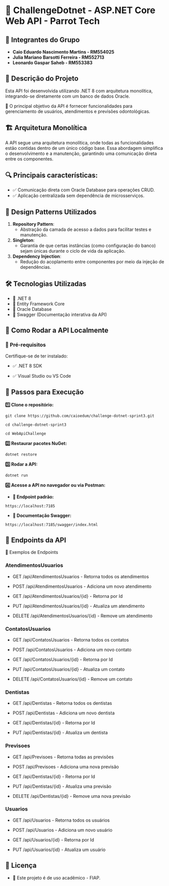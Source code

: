 # 🦷 ChallengeDotnet - ASP.NET Core Web API - Parrot Tech

## 👥 Integrantes do Grupo

- **Caio Eduardo Nascimento Martins - RM554025**
- **Julia Mariano Barsotti Ferreira - RM552713**
- **Leonardo Gaspar Saheb - RM553383**

## 📌 Descrição do Projeto

Esta API foi desenvolvida utilizando .NET 8 com arquitetura monolítica, integrando-se diretamente com um banco de dados Oracle.

🔹 O principal objetivo da API é fornecer funcionalidades para gerenciamento de usuários, atendimentos e previsões odontológicas.

## 🏗 Arquitetura Monolítica

A API segue uma arquitetura monolítica, onde todas as funcionalidades estão contidas dentro de um único código base. Essa abordagem simplifica o desenvolvimento e a manutenção, garantindo uma comunicação direta entre os componentes.

## 🔍 Principais características:

- ✅ Comunicação direta com Oracle Database para operações CRUD.
- ✅ Aplicação centralizada sem dependência de microsserviços.

## 🎨 Design Patterns Utilizados

1. **Repository Pattern**:
   - Abstração da camada de acesso a dados para facilitar testes e manutenção.
2. **Singleton**:
   - Garantia de que certas instâncias (como configuração do banco) sejam únicas durante o ciclo de vida da aplicação.
3. **Dependency Injection**:
   - Redução do acoplamento entre componentes por meio da injeção de dependências.

## 🛠 Tecnologias Utilizadas

- 🚀 .NET 8
- 💾 Entity Framework Core
- 🎯 Oracle Database
- 📜 Swagger (Documentação interativa da API)

## 🚀 Como Rodar a API Localmente

### 📌 Pré-requisitos

Certifique-se de ter instalado:

- ✅ .NET 8 SDK

- ✅ Visual Studio ou VS Code

## 📄 Passos para Execução

**1️⃣ Clone o repositório:**
```
git clone https://github.com/caioedum/challenge-dotnet-sprint3.git
```
```
cd challenge-dotnet-sprint3
```
```
cd WebApiChallenge
```
**2️⃣ Restaurar pacotes NuGet:**
```
dotnet restore
```
**3️⃣ Rodar a API:**
```
dotnet run
```
**4️⃣ Acesse a API no navegador ou via Postman:**

- **🔗 Endpoint padrão:**
```
https://localhost:7185
```
- **📜 Documentação Swagger:**
```
https://localhost:7185/swagger/index.html
```

## 📌 Endpoints da API

🔹 Exemplos de Endpoints

### AtendimentosUsuarios

- GET /api/AtendimentosUsuarios - Retorna todos os atendimentos

- POST /api/AtendimentosUsuarios - Adiciona um novo atendimento
  
- GET /api/AtendimentosUsuarios/{id} - Retorna por Id

- PUT /api/AtendimentosUsuarios/{id} - Atualiza um atendimento

- DELETE /api/AtendimentosUsuarios/{id} - Remove um atendimento

### ContatosUsuarios

- GET /api/ContatosUsuarios - Retorna todos os contatos

- POST /api/ContatosUsuarios - Adiciona um novo contato
  
- GET /api/ContatosUsuarios/{id} - Retorna por Id

- PUT /api/ContatosUsuarios/{id} - Atualiza um contato

- DELETE /api/ContatosUsuarios/{id} - Remove um contato

### Dentistas

- GET /api/Dentistas - Retorna todos os dentistas

- POST /api/Dentistas - Adiciona um novo dentista
  
- GET /api/Dentistas/{id} - Retorna por Id

- PUT /api/Dentistas/{id} - Atualiza um dentista

### Previsoes

- GET /api/Previsoes - Retorna todas as previsões

- POST /api/Previsoes - Adiciona uma nova previsão
  
- GET /api/Dentistas/{id} - Retorna por Id

- PUT /api/Dentistas/{id} - Atualiza uma previsão

- DELETE /api/Dentistas/{id} - Remove uma nova previsão

### Usuarios

- GET /api/Usuarios - Retorna todos os usuários

- POST /api/Usuarios - Adiciona um novo usuário
  
- GET /api/Usuarios/{id} - Retorna por Id

- PUT /api/Usuarios/{id} - Atualiza um usuário

## 📜 Licença

- 📝 Este projeto é de uso acadêmico - FIAP.
